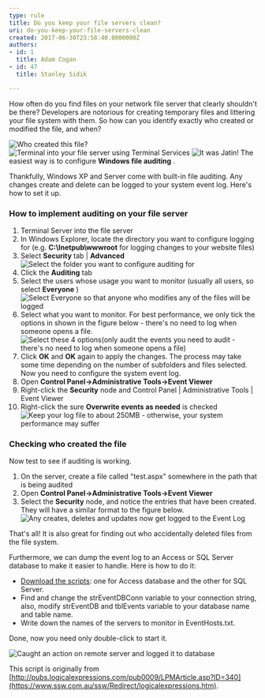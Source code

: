 ```yaml
---
type: rule
title: Do you keep your file servers clean?
uri: do-you-keep-your-file-servers-clean
created: 2017-06-30T23:58:40.0000000Z
authors:
- id: 1
  title: Adam Cogan
- id: 47
  title: Stanley Sidik

---
```


How often do you find files on your network file server that clearly shouldn't be there? Developers are notorious for creating temporary files and littering your file system with them. So how can you identify exactly who created or modified the file, and when?

  
![Who created this file?](DuplicateFile.png)
![Terminal into your file server using Terminal Services](RDP.png)
![It was Jatin](FileOwner.png)! 
The easiest way is to configure  **Windows file auditing** .

Thankfully, Windows XP and Server come with built-in file auditing. Any changes create and delete can be logged to your system event log. Here's how to set it up.

### How to implement auditing on your file server

1. Terminal Server into the file server
2. In Windows Explorer, locate the directory you want to configure logging for (e.g.  **C:\Inetpub\wwwroot**  for logging changes to your website files)
3. Select  **Security**  tab |  **Advanced** 
![Select the folder you want to configure auditing for](networkauditing_01.gif)
4. Click the  **Auditing**  tab
5. Select the users whose usage you want to monitor (usually all users, so select  **Everyone** )  
![Select Everyone so that anyone who modifies any of the files will be logged](networkauditing_02.gif)
6. Select what you want to monitor. For best performance, we only tick the options in shown in the figure below - there's no need to log when someone opens a file.  
![Select these 4 options](networkauditing_03.gif)(only audit the events you need to audit - there's no need to log when someone opens a file)
7. Click  **OK**  and  **OK**  again to apply the changes. The process may take some time depending on the number of subfolders and files selected.
Now you need to configure the system event log.
8. Open  **Control Panel->Administrative Tools->Event Viewer**
9. Right-click the  **Security**  node and Control Panel | Administrative Tools | Event Viewer
10. Right-click the sure  **Overwrite events as needed**  is checked  
![Keep your log file to about 250MB - otherwise, your system performance may suffer](networkauditing_04.gif)


### Checking who created the file

Now test to see if auditing is working.

1. On the server, create a file called "test.aspx" somewhere in the path that is being audited
2. Open  **Control Panel->Administrative Tools->Event Viewer**
3. Select the  **Security**  node, and notice the entries that have been created. They will have a similar format to the figure below.  
![Any creates, deletes and updates now get logged to the Event Log](networkauditing_05.gif)


That's all! It is also great for finding out who accidentally deleted files from the file system.

Furthermore, we can dump the event log to an Access or SQL Server database to make it easier to handle. Here is how to do it:

- [Download the scripts](/Documents/DumpEventLog2Db.zip): one for Access database and the other for SQL Server.
- Find and change the strEventDBConn variable to your connection string, also, modify strEventDB and tblEvents variable to your database name and table name.
- Write down the names of the servers to monitor in EventHosts.txt.


Done, now you need only double-click to start it.
 
![Caught an action on remote server and logged it to database](EventLogger.gif)

This script is originally from [http://pubs.logicalexpressions.com/pub0009/LPMArticle.asp?ID=340](https://www.ssw.com.au/ssw/Redirect/logicalexpressions.htm).
